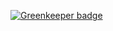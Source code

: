 
[![Greenkeeper badge](https://badges.greenkeeper.io/mauricedb/mwd-2017-04-03.svg)](https://greenkeeper.io/)
